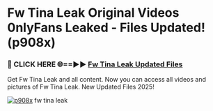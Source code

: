 # Fw Tina Leak Original Videos 0nlyFans Leaked - Files Updated! (p908x)

<h3>🔴 CLICK HERE 🌐==►► <a href="https://best4dudes.click/HH4t6V" rel="nofollow">Fw Tina Leak Updated Files</a></h3>

Get Fw Tina Leak and all content. Now you can access all videos and pictures of Fw Tina Leak. New Updated Files 2025!

[![p908x](https://github.com/user-attachments/assets/8c521d6e-e6e3-4a75-9320-d58ab9d79d5b)](https://best4dudes.click/HH4t6V)
fw tina leak